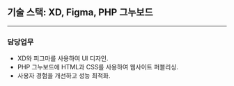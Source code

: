 ## 기술 스택: XD, Figma, PHP 그누보드

---

### 담당업무

- XD와 피그마를 사용하여 UI 디자인.
- PHP 그누보드에 HTML과 CSS를 사용하여 웹사이트 퍼블리싱.
- 사용자 경험을 개선하고 성능 최적화.
